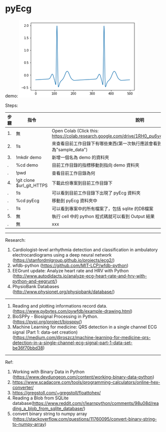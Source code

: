 # pyEcg
demo:
![demo ecg figure](https://github.com/SnailPJW/pyEcg/blob/master/ecgDEMO.png)

Steps:

| 步驟 | 指令 | 說明 |
| --- | --- | --- |
| 1. | 無 | Open Colab (Click this: https://colab.research.google.com/drive/1RH0_pu6y496kxf4HVxyCW3bcpUTQd2Tn) |
| 2. | !ls | 來查看目前工作目錄下有哪些東西(第一次執行應該會看到當下目錄下有一個資料夾為"sample_data") |
| 3. | !mkdir demo | 新增一個名為 demo 的資料夾 |
|  . | %cd demo | 目前工作目錄的指標移動到指向 demo 資料夾 |
|  . | !pwd | 查看目前工作目錄為何 |
| 4. | !git clone $url_git_HTTPS | 下載此份專案到目前工作目錄下 |
|  . | !ls | 可以看到目前工作目錄下出現了 pyEcg 資料夾 |
|  . | %cd pyEcg | 移動到 pyEcg 資料夾中 |
|  . | !ls | 可以看到專案中的所有檔案了，包括 sqlite 的DB檔案 |
| 5. | 無 | 執行 cell 中的 python 程式碼就可以看到 Output 結果 |
|  . | 無 | xxx |


------
Research:
1. Cardiologist-level arrhythmia detection and classification in ambulatory electrocardiograms using a deep neural network (https://stanfordmlgroup.github.io/projects/ecg2/)
2. wfdb-python (https://github.com/MIT-LCP/wfdb-python)
3. EEGrunt update: Analyze heart rate and HRV with Python (http://www.autodidacts.io/analyze-ecg-heart-rate-and-hrv-with-python-and-eegrunt/)
4. PhysioBank Databases (http://www.physionet.org/physiobank/database/)
------
1. Reading and plotting informations record data. (https://www.pybytes.com/pywfdb/example-drawing.html)
2. BioSPPy - Biosignal Processing in Python. (https://pypi.org/project/biosppy/)
3. Machine Learning for medicine: QRS detection in a single channel ECG signal (Part 1: data-set creation) (https://medium.com/@roszcz/machine-learning-for-medicine-qrs-detection-in-a-single-channel-ecg-signal-part-1-data-set-be36f70bbd38)
------
Ref:
1. Working with Binary Data in Python (https://www.devdungeon.com/content/working-binary-data-python)
2. https://www.scadacore.com/tools/programming-calculators/online-hex-converter/
3. https://gregstoll.com/~gregstoll/floattohex/
4. Reading a Blob from SQLite database(https://www.reddit.com/r/learnpython/comments/98u08d/reading_a_blob_from_sqlite_database/)
5. convert binary string to numpy array (https://stackoverflow.com/questions/11760095/convert-binary-string-to-numpy-array)

